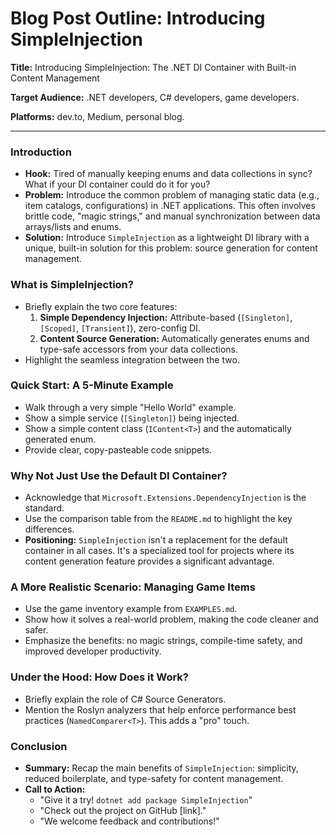 # Blog Post Outline: Introducing SimpleInjection

**Title:** Introducing SimpleInjection: The .NET DI Container with Built-in Content Management

**Target Audience:** .NET developers, C# developers, game developers.

**Platforms:** dev.to, Medium, personal blog.

---

### Introduction

- **Hook:** Tired of manually keeping enums and data collections in sync? What if your DI container could do it for you?
- **Problem:** Introduce the common problem of managing static data (e.g., item catalogs, configurations) in .NET applications. This often involves brittle code, "magic strings," and manual synchronization between data arrays/lists and enums.
- **Solution:** Introduce `SimpleInjection` as a lightweight DI library with a unique, built-in solution for this problem: source generation for content management.

### What is SimpleInjection?

- Briefly explain the two core features:
    1.  **Simple Dependency Injection:** Attribute-based (`[Singleton]`, `[Scoped]`, `[Transient]`), zero-config DI.
    2.  **Content Source Generation:** Automatically generates enums and type-safe accessors from your data collections.
- Highlight the seamless integration between the two.

### Quick Start: A 5-Minute Example

- Walk through a very simple "Hello World" example.
- Show a simple service (`[Singleton]`) being injected.
- Show a simple content class (`IContent<T>`) and the automatically generated enum.
- Provide clear, copy-pasteable code snippets.

### Why Not Just Use the Default DI Container?

- Acknowledge that `Microsoft.Extensions.DependencyInjection` is the standard.
- Use the comparison table from the `README.md` to highlight the key differences.
- **Positioning:** `SimpleInjection` isn't a replacement for the default container in all cases. It's a specialized tool for projects where its content generation feature provides a significant advantage.

### A More Realistic Scenario: Managing Game Items

- Use the game inventory example from `EXAMPLES.md`.
- Show how it solves a real-world problem, making the code cleaner and safer.
- Emphasize the benefits: no magic strings, compile-time safety, and improved developer productivity.

### Under the Hood: How Does it Work?

- Briefly explain the role of C# Source Generators.
- Mention the Roslyn analyzers that help enforce performance best practices (`NamedComparer<T>`). This adds a "pro" touch.

### Conclusion

- **Summary:** Recap the main benefits of `SimpleInjection`: simplicity, reduced boilerplate, and type-safety for content management.
- **Call to Action:**
    - "Give it a try! `dotnet add package SimpleInjection`"
    - "Check out the project on GitHub [link]."
    - "We welcome feedback and contributions!"
